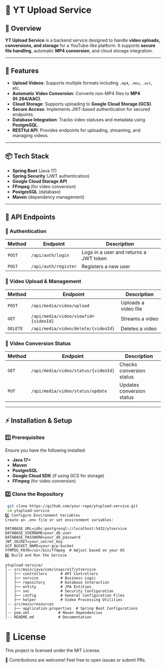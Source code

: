 # 🎥 YT Upload Service

## 📌 Overview
**YT Upload Service** is a backend service designed to handle **video uploads, conversions, and storage** for a YouTube-like platform. It supports **secure file handling**, automatic **MP4 conversion**, and cloud storage integration.

---

## 🚀 Features
- **Upload Videos**: Supports multiple formats including `.mp4`, `.mov`, `.avi`, etc.
- **Automatic Video Conversion**: Converts non-MP4 files to **MP4 (H.264/AAC)**.
- **Cloud Storage**: Supports uploading to **Google Cloud Storage (GCS)**.
- **Secure Access**: Implements JWT-based authentication for secured endpoints.
- **Database Integration**: Tracks video statuses and metadata using **PostgreSQL**.
- **RESTful API**: Provides endpoints for uploading, streaming, and managing videos.

---

## 📦 Tech Stack
- **Spring Boot** (Java 17)
- **Spring Security** (JWT authentication)
- **Google Cloud Storage API**
- **FFmpeg** (for video conversion)
- **PostgreSQL** (database)
- **Maven** (dependency management)

---

## 📜 API Endpoints

### 🔹 Authentication
| Method | Endpoint | Description |
|--------|---------|-------------|
| `POST` | `/api/auth/login` | Logs in a user and returns a JWT token |
| `POST` | `/api/auth/register` | Registers a new user |

### 🔹 Video Upload & Management
| Method | Endpoint | Description |
|--------|---------|-------------|
| `POST` | `/api/media/video/upload` | Uploads a video file |
| `GET`  | `/api/media/video/view?id={videoId}` | Streams a video |
| `DELETE` | `/api/media/video/delete/{videoId}` | Deletes a video |

### 🔹 Video Conversion Status
| Method | Endpoint | Description |
|--------|---------|-------------|
| `GET`  | `/api/media/video/status/{videoId}` | Checks conversion status |
| `PUT`  | `/api/media/video/status/update` | Updates conversion status |

---

## ⚡ Installation & Setup

### **1️⃣ Prerequisites**
Ensure you have the following installed:
- **Java 17+**
- **Maven**
- **PostgreSQL**
- **Google Cloud SDK** (if using GCS for storage)
- **FFmpeg** (for video conversion)

### **2️⃣ Clone the Repository**
```sh
 git clone https://github.com/your-repo/ytupload-service.git
 cd ytupload-service
3️⃣ Configure Environment Variables
Create an .env file or set environment variables:

```

```text
DATABASE_URL=jdbc:postgresql://localhost:5432/ytservice
DATABASE_USERNAME=your_db_user
DATABASE_PASSWORD=your_db_password
JWT_SECRET=your_secret_key
GCP_BUCKET_NAME=your-gcp-bucket
FFMPEG_PATH=/usr/bin/ffmpeg  # Adjust based on your OS
4️⃣ Build and Run the Service
```

```text
ytupload-service/
│-- src/main/java/com/inspire17/ytservice
│   ├── controllers      # API Controllers
│   ├── service          # Business Logic
│   ├── repository       # Database Interaction
│   ├── entity           # JPA Entities
│   ├── sec              # Security Configuration
│   ├── config           # General Configuration Files
│   ├── helper           # Video Processing Utilities
│-- src/main/resources
│   ├── application.properties  # Spring Boot Configurations
│-- pom.xml             # Maven Dependencies
│-- README.md           # Documentation
```

# 📌 License
This project is licensed under the MIT License.

📩 Contributions are welcome! Feel free to open issues or submit PRs.

``` text

